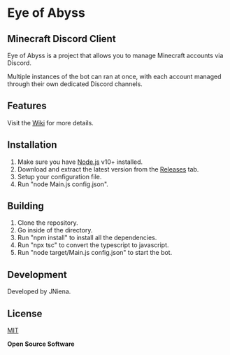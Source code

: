 # Eye of Abyss
## Minecraft Discord Client

Eye of Abyss is a project that allows you to manage Minecraft accounts via Discord.

Multiple instances of the bot can ran at once, with each account managed through their own dedicated Discord channels.

## Features

Visit the [Wiki](https://github.com/JNiena/Eye-of-Abyss/wiki) for more details.

## Installation

1. Make sure you have [Node.js](https://nodejs.org/) v10+ installed.
2. Download and extract the latest version from the [Releases](https://github.com/JNiena/Eye-of-Abyss/releases/latest) tab.
3. Setup your configuration file.
4. Run "node Main.js config.json".

## Building

1. Clone the repository.
2. Go inside of the directory.
4. Run "npm install"  to install all the dependencies.
3. Run "npx tsc" to convert the typescript to javascript.
4. Run "node target/Main.js config.json" to start the bot.

## Development

Developed by JNiena.

## License

[MIT](https://github.com/JNiena/Eye-of-Abyss/blob/main/LICENSE)

**Open Source Software**